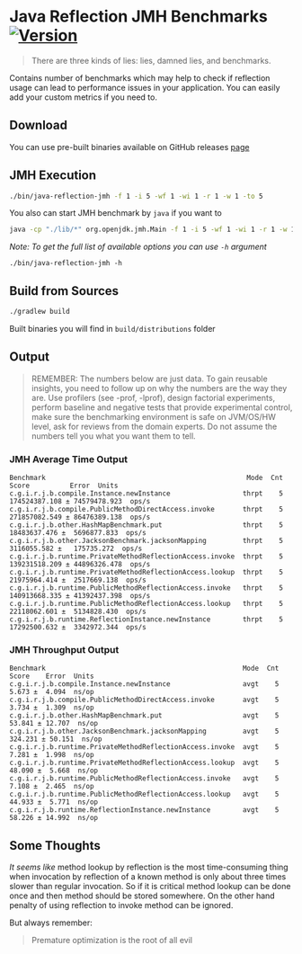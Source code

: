 # Java Reflection JMH Benchmarks [![Version](https://img.shields.io/badge/Version-1.0.1-color.svg)](https://github.com/igabaydulin/java-reflection-jmh/releases/tag/1.0.0) 

> There are three kinds of lies: lies, damned lies, and benchmarks.

Contains number of benchmarks which may help to check if reflection usage
can lead to performance issues in your application. You can easily add
your custom metrics if you need to.

## Download
You can use pre-built binaries available on GitHub releases [page](https://github.com/igabaydulin/java-reflection-jmh/releases)

## JMH Execution
```bash
./bin/java-reflection-jmh -f 1 -i 5 -wf 1 -wi 1 -r 1 -w 1 -to 5
```

You also can start JMH benchmark by `java` if you want to
```bash
java -cp "./lib/*" org.openjdk.jmh.Main -f 1 -i 5 -wf 1 -wi 1 -r 1 -w 1 -to 5
```

*Note: To get the full list of available options you can use `-h` argument*
```
./bin/java-reflection-jmh -h
```

## Build from Sources
```bash
./gradlew build
```
Built binaries you will find in `build/distributions` folder

## Output
>REMEMBER: The numbers below are just data. To gain reusable insights, you need to follow up on
 why the numbers are the way they are. Use profilers (see -prof, -lprof), design factorial
 experiments, perform baseline and negative tests that provide experimental control, make sure
 the benchmarking environment is safe on JVM/OS/HW level, ask for reviews from the domain experts.
 Do not assume the numbers tell you what you want them to tell.
### JMH Average Time Output
```
Benchmark                                                  Mode  Cnt          Score          Error  Units
c.g.i.r.j.b.compile.Instance.newInstance                  thrpt    5  174524387.108 ± 74579478.923  ops/s
c.g.i.r.j.b.compile.PublicMethodDirectAccess.invoke       thrpt    5  271857082.549 ± 86476389.138  ops/s
c.g.i.r.j.b.other.HashMapBenchmark.put                    thrpt    5   18483637.476 ±  5696877.833  ops/s
c.g.i.r.j.b.other.JacksonBenchmark.jacksonMapping         thrpt    5    3116055.582 ±   175735.272  ops/s
c.g.i.r.j.b.runtime.PrivateMethodReflectionAccess.invoke  thrpt    5  139231518.209 ± 44896326.478  ops/s
c.g.i.r.j.b.runtime.PrivateMethodReflectionAccess.lookup  thrpt    5   21975964.414 ±  2517669.138  ops/s
c.g.i.r.j.b.runtime.PublicMethodReflectionAccess.invoke   thrpt    5  140913668.335 ± 41392437.398  ops/s
c.g.i.r.j.b.runtime.PublicMethodReflectionAccess.lookup   thrpt    5   22118062.601 ±  5134828.430  ops/s
c.g.i.r.j.b.runtime.ReflectionInstance.newInstance        thrpt    5   17292500.632 ±  3342972.344  ops/s
```
### JMH Throughput Output
```
Benchmark                                                 Mode  Cnt    Score    Error  Units
c.g.i.r.j.b.compile.Instance.newInstance                  avgt    5    5.673 ±  4.094  ns/op
c.g.i.r.j.b.compile.PublicMethodDirectAccess.invoke       avgt    5    3.734 ±  1.309  ns/op
c.g.i.r.j.b.other.HashMapBenchmark.put                    avgt    5   53.841 ± 12.707  ns/op
c.g.i.r.j.b.other.JacksonBenchmark.jacksonMapping         avgt    5  324.231 ± 50.151  ns/op
c.g.i.r.j.b.runtime.PrivateMethodReflectionAccess.invoke  avgt    5    7.281 ±  1.998  ns/op
c.g.i.r.j.b.runtime.PrivateMethodReflectionAccess.lookup  avgt    5   48.090 ±  5.668  ns/op
c.g.i.r.j.b.runtime.PublicMethodReflectionAccess.invoke   avgt    5    7.108 ±  2.465  ns/op
c.g.i.r.j.b.runtime.PublicMethodReflectionAccess.lookup   avgt    5   44.933 ±  5.771  ns/op
c.g.i.r.j.b.runtime.ReflectionInstance.newInstance        avgt    5   58.226 ± 14.992  ns/op
```

## Some Thoughts
*It seems like* method lookup by reflection is the most time-consuming
thing when invocation by reflection of a known method is only about three
times slower than regular invocation. So if it is critical method lookup can
be done once and then method should be stored somewhere. On the other hand
penalty of using reflection to invoke method can be ignored.

But always remember:
> Premature optimization is the root of all evil

